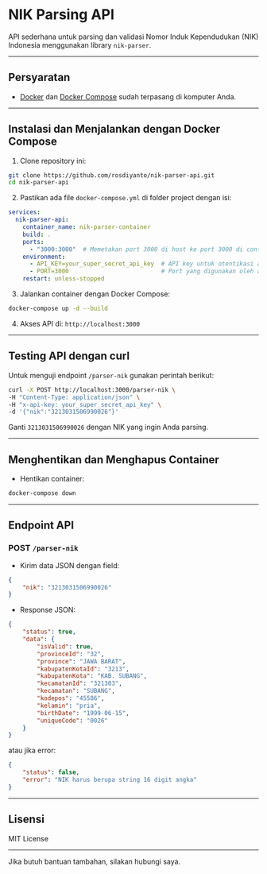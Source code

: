 
# NIK Parsing API

API sederhana untuk parsing dan validasi Nomor Induk Kependudukan (NIK) Indonesia menggunakan library `nik-parser`.

---

## Persyaratan

- [Docker](https://www.docker.com/get-started) dan [Docker Compose](https://docs.docker.com/compose/install/) sudah terpasang di komputer Anda.

---

## Instalasi dan Menjalankan dengan Docker Compose

1. Clone repository ini:

```bash
git clone https://github.com/rosdiyanto/nik-parser-api.git
cd nik-parser-api
```

2. Pastikan ada file `docker-compose.yml` di folder project dengan isi:

```yaml
services:
  nik-parser-api:
    container_name: nik-parser-container
    build: .
    ports:
      - "3000:3000"  # Memetakan port 3000 di host ke port 3000 di container
    environment:
      - API_KEY=your_super_secret_api_key  # API key untuk otentikasi akses aplikasi
      - PORT=3000                          # Port yang digunakan oleh aplikasi di container
    restart: unless-stopped

```

3. Jalankan container dengan Docker Compose:

```bash
docker-compose up -d --build
```

4. Akses API di: `http://localhost:3000`

---

## Testing API dengan curl

Untuk menguji endpoint `/parser-nik` gunakan perintah berikut:

```bash
curl -X POST http://localhost:3000/parser-nik \
-H "Content-Type: application/json" \
-H "x-api-key: your_super_secret_api_key" \
-d '{"nik":"3213031506990026"}'

```

Ganti `3213031506990026` dengan NIK yang ingin Anda parsing.

---

## Menghentikan dan Menghapus Container

- Hentikan container:

```bash
docker-compose down
```

---

## Endpoint API

### POST `/parser-nik`

- Kirim data JSON dengan field:

```json
{
    "nik": "3213031506990026"
}
```

- Response JSON:

```json
{
    "status": true,
    "data": {
        "isValid": true,
        "provinceId": "32",
        "province": "JAWA BARAT",
        "kabupatenKotaId": "3213",
        "kabupatenKota": "KAB. SUBANG",
        "kecamatanId": "321303",
        "kecamatan": "SUBANG",
        "kodepos": "45586",
        "kelamin": "pria",
        "birthDate": "1999-06-15",
        "uniqueCode": "0026"
    }
}
```

atau jika error:

```json
{
    "status": false,
    "error": "NIK harus berupa string 16 digit angka"
}
```

---

## Lisensi

MIT License

---

Jika butuh bantuan tambahan, silakan hubungi saya.
